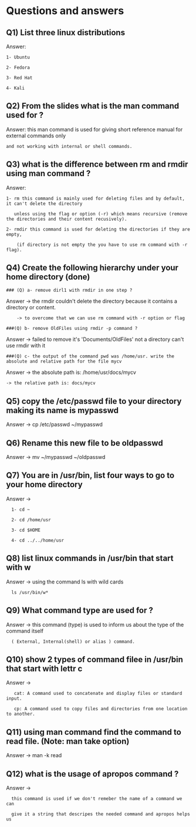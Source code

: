 # Questions and answers 

## Q1) List three linux distributions 


Answer:

	1- Ubuntu
 
	2- Fedora
 
	3- Red Hat 
 
	4- Kali
	
## Q2) From the slides what is the man command used for ? 

Answer: 
	this man command is used for giving short reference manual for external commands only
 
	and not working with internal or shell commands.
	

## Q3) what is the difference between rm and rmdir using man command ? 

Answer: 

	1- rm this command is mainly used for deleting files and by default, it can't delete the directory
 
	   unless using the flag or option (-r) which means recursive (remove the directories and their content recusively).
	
	2- rmdir this command is used for deleting the directories if they are empty,
 
		(if directory is not empty the you have to use rm command with -r flag).
		

## Q4) Create the following hierarchy under your home directory (done)
	
    ### (Q) a- remove dirl1 with rmdir in one step ? 
		
Answer  -> the rmdir couldn't delete the directory because it contains a directory or content. 

        -> to overcome that we can use rm command with -r option or flag
        
    ###(Q) b- remove OldFiles using rmdir -p command ? 
    
Answer  -> failed to remove it's 'Documents/OldFiles' not a directory can't use rmdir with it 


    ###(Q) c- the output of the command pwd was /home/usr. write the absolute and relative path for the file mycv
  
Answer  -> the absolute path is: /home/usr/docs/mycv

	-> the relative path is: docs/mycv


## Q5) copy the /etc/passwd file to your directory making its name is mypasswd

Answer  -> cp /etc/passwd ~/mypasswd



## Q6) Rename this new file to be oldpasswd

Answer -> mv ~/mypasswd ~/oldpasswd



## Q7) You are in /usr/bin, list four ways to go to your home directory 
	
Answer -> 

	  1- cd ~
   
	  2- cd /home/usr
   
	  3- cd $HOME
   
	  4- cd ../../home/usr



## Q8) list linux commands in /usr/bin that start with w

Answer -> using the command ls with wild cards 
		
	  ls /usr/bin/w*
	 
	 
	 
## Q9) What command type are used for ? 

Answer -> 
	  this command (type) is used to inform us about the type of the command itself
   
	  ( External, Internal(shell) or alias ) command.
	  
	  	
	  

## Q10) show 2 types of command filee in /usr/bin that start with lettr c 

Answer -> 

	   cat: A command used to concatenate and display files or standard input.
    
	   cp: A command used to copy files and directories from one location to another.
	

## Q11) using man command find the command to read file. (Note: man take option)

Answer ->  man -k read 

## Q12) what is the usage of apropos command ?

Answer ->

	  this command is used if we don't remeber the name of a command we can 
   
	  give it a string that descripes the needed command and apropos helps us 
	

